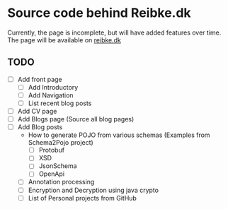 # Source code behind Reibke.dk

Currently, the page is incomplete, but will have added features over time.
The page will be available on [reibke.dk](https://reibke.dk)

## TODO

- [ ] Add front page
  - [ ] Add Introductory
  - [ ] Add Navigation
  - [ ] List recent blog posts
- [ ] Add CV page
- [ ] Add Blogs page (Source all blog pages)
- [ ] Add Blog posts
  - How to generate POJO from various schemas (Examples from Schema2Pojo project)
    - [ ] Protobuf
    - [ ] XSD
    - [ ] JsonSchema
    - [ ] OpenApi
  - [ ] Annotation processing
  - [ ] Encryption and Decryption using java crypto
  - [ ] List of Personal projects from GitHub